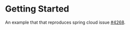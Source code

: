 # Getting Started

An example that that reproduces spring cloud issue [#4268](https://github.com/spring-cloud/spring-cloud-netflix/issues/4268).
